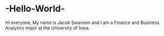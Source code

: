 # -Hello-World-

Hi everyone,
My name is Jacob Swansen and I am a Finance and Business Analytics major at the University of Iowa.
